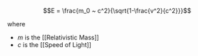 
$$E = \frac{m_0 ~ c^2}{\sqrt{1-\frac{v^2}{c^2}}}$$

where
- $m$ is the [[Relativistic Mass]]
- $c$ is the [[Speed of Light]]